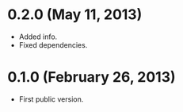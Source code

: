 # 0.2.0 (May 11, 2013)
* Added info.
* Fixed dependencies.

# 0.1.0 (February 26, 2013)
* First public version.

